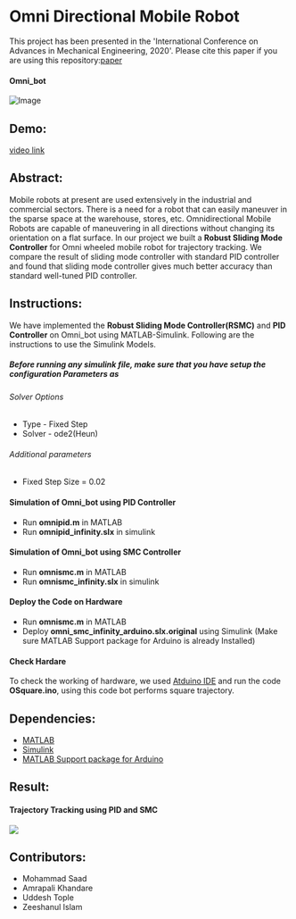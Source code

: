 # Omni Directional Mobile Robot
 This project has been presented in the 'International Conference on Advances in Mechanical Engineering, 2020'.
 Please cite this paper if you are using this repository:[paper](https://www.springer.com/in/book/9789811536380)
 #### Omni_bot
  ![Image](https://github.com/saad2121/Omni_bot/blob/master/omni_bot.jpg)

 ## Demo:
[video link](https://drive.google.com/file/d/12JdKOwPNl6Pa24-NKA-WGQgfvkBHokF6/view?usp=sharing)
  
 ## Abstract:
Mobile robots at present are used extensively in the industrial and commercial sectors. There is a need for a robot that can easily maneuver in the sparse space at the warehouse, stores, etc. Omnidirectional Mobile Robots are capable of maneuvering in all directions without changing its orientation on a flat surface. In our project we built a **Robust Sliding Mode Controller** for Omni wheeled mobile robot for trajectory tracking. We compare the result of sliding mode controller with standard PID controller and found that sliding mode controller gives much better accuracy than standard well-tuned PID controller.

## Instructions:
 We have implemented the **Robust Sliding Mode Controller(RSMC)** and **PID Controller** on Omni_bot using MATLAB-Simulink. Following are the instructions to use the Simulink Models.
 ##### Before running any simulink file, make sure that you have setup the configuration Parameters as
###### Solver Options
  * Type - Fixed Step
  * Solver - ode2(Heun)
###### Additional parameters
 * Fixed Step Size = 0.02
 #### Simulation of Omni_bot using PID Controller
 * Run **omnipid.m** in MATLAB
 * Run **omnipid_infinity.slx** in simulink 
 
  #### Simulation of Omni_bot using SMC Controller
 * Run **omnismc.m** in MATLAB
 * Run **omnismc_infinity.slx** in simulink 
 #### Deploy the Code on Hardware
 * Run **omnismc.m** in MATLAB
 * Deploy **omni_smc_infinity_arduino.slx.original** using Simulink (Make sure MATLAB Support package for Arduino is already Installed)
 #### Check Hardare
  To check the working of hardware, we used [Atduino IDE](https://www.arduino.cc/en/main/software) and run the code **OSquare.ino**, using this code bot performs square trajectory.
  
## Dependencies:
* [MATLAB](https://in.mathworks.com/products/matlab.html)
* [Simulink](https://in.mathworks.com/products/simulink.html)
* [MATLAB Support package for Arduino ](https://in.mathworks.com/matlabcentral/fileexchange/47522-matlab-support-package-for-arduino-hardware)
## Result:
#### Trajectory Tracking using PID and SMC 
![](https://github.com/saad2121/Omni_bot/blob/master/final%20trajectory.png)

## Contributors:
* Mohammad Saad
* Amrapali Khandare
* Uddesh Tople
* Zeeshanul Islam
